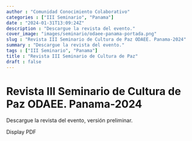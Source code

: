 ```yaml
---
author : "Comunidad Conocimiento Colaborativo"
categories : ["III Seminario", "Panama"]
date : "2024-01-31T13:09:24Z"
description : "Descargue la revista del evento."
cover_image: "images/seminario/odaee-panama-portada.png"
slug : "Revista III Seminario de Cultura de Paz ODAEE. Panama-2024"
summary : "Descargue la revista del evento."
tags : ["III Seminario", "Panama"]
title : "Revista III Seminario de Cultura de Paz"
draft : false
---
```


# Revista III Seminario de Cultura de Paz ODAEE. Panama-2024


Descargue la revista del evento, versión preliminar. 

<object data="/pdf/revista-panama-2024.pdf" type="application/pdf" width="100%" height="800">
  <p>Display PDF</p>
</object>